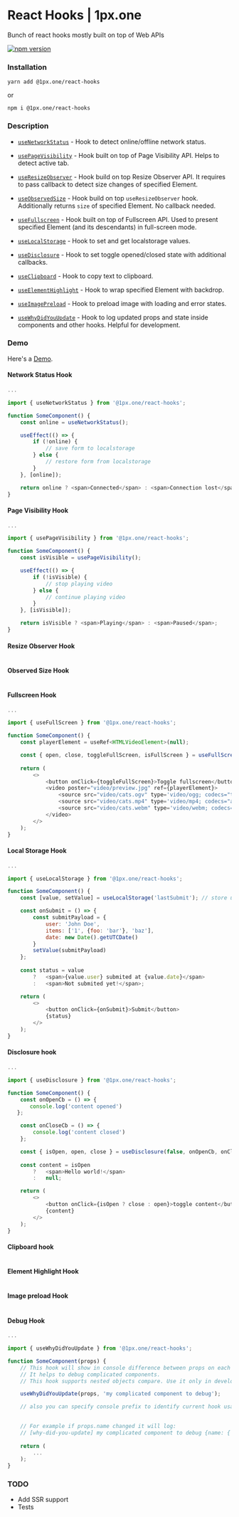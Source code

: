 # React Hooks | 1px.one

Bunch of react hooks mostly built on top of Web APIs

[![npm version](https://img.shields.io/npm/v/@1px.one/react-hooks.svg?style=flat-square)](https://www.npmjs.com/package/@1px.one/react-hooks)


### Installation
    yarn add @1px.one/react-hooks
    
  or
    
    npm i @1px.one/react-hooks


### Description
* [`useNetworkStatus`](#network-status-hook) - Hook to detect online/offline network status.

* [`usePageVisibility`](#page-visibility-hook) - Hook built on top of Page Visibility API. Helps to detect active tab.

* [`useResizeObserver`](#resize-observer-hook) - Hook build on top Resize Observer API. It requires to pass callback to detect size changes of specified Element.

* [`useObservedSize`](#observed-size-hook) - Hook build on top `useResizeObserver` hook. Additionally returns `size` of specified Element. No callback needed.

* [`useFullscreen`](#fullscreen-hook) - Hook built on top of Fullscreen API. Used to present specified Element (and its descendants) in full-screen mode. 

* [`useLocalStorage`](#local-storage-hook) - Hook to set and get localstorage values.

* [`useDisclosure`](#disclosure-hook) - Hook to set toggle opened/closed state with additional callbacks.

* [`useClipboard`](#clipboard-hook) - Hook to copy text to clipboard.

* [`useElementHighlight`](#element-highlight-hook) - Hook to wrap specified Element with backdrop.

* [`useImagePreload`](#image-preload-hook) - Hook to preload image with loading and error states.

* [`useWhyDidYouUpdate`](#debug-hook) - Hook to log updated props and state inside components and other hooks. Helpful for development.


### Demo

Here's a [Demo](https://1pxone.github.io/react-hooks).

#### Network Status Hook

```javascript
...

import { useNetworkStatus } from '@1px.one/react-hooks';

function SomeComponent() {
    const online = useNetworkStatus();

    useEffect(() => {
        if (!online) {
            // save form to localstorage
        } else {
            // restore form from localstorage
        }
    }, [online]);

    return online ? <span>Connected</span> : <span>Connection lost</span>;
}
```

#### Page Visibility Hook

```javascript
...

import { usePageVisibility } from '@1px.one/react-hooks';

function SomeComponent() {
    const isVisible = usePageVisibility();

    useEffect(() => {
        if (!isVisible) {
            // stop playing video
        } else {
            // continue playing video
        }
    }, [isVisible]);

    return isVisible ? <span>Playing</span> : <span>Paused</span>;
}
```

#### Resize Observer Hook

```javascript
```

#### Observed Size Hook

```javascript
```

#### Fullscreen Hook

```javascript
...

import { useFullScreen } from '@1px.one/react-hooks';

function SomeComponent() {
    const playerElement = useRef<HTMLVideoElement>(null);

    const { open, close, toggleFullScreen, isFullScreen } = useFullScreen({ element: playerElement });
    
    return (
        <>
            <button onClick={toggleFullScreen}>Toggle fullscreen</button>
            <video poster="video/preview.jpg" ref={playerElement}>
                <source src="video/cats.ogv" type='video/ogg; codecs="theora, vorbis"'>
                <source src="video/cats.mp4" type='video/mp4; codecs="avc1.42E01E, mp4a.40.2"'>
                <source src="video/cats.webm" type='video/webm; codecs="vp8, vorbis"'>
            </video>
        </>
    );
}
```

#### Local Storage Hook

```javascript
...

import { useLocalStorage } from '@1px.one/react-hooks';

function SomeComponent() {
    const [value, setValue] = useLocalStorage('lastSubmit'); // store under the 'lastSubmit' key in LS

    const onSubmit = () => {
        const submitPayload = {
            user: 'John Doe',
            items: ['1', {foo: 'bar'}, 'baz'],
            date: new Date().getUTCDate()
        }       
        setValue(submitPayload)
    }; 
  
    const status = value 
        ?   <span>{value.user} submited at {value.date}</span>
        :   <span>Not submited yet!</span>;

    return (
        <>
            <button onClick={onSubmit}>Submit</button>
            {status}
        </>
    );
}
```

#### Disclosure hook

```javascript
...

import { useDisclosure } from '@1px.one/react-hooks';

function SomeComponent() {
    const onOpenCb = () => {
       console.log('content opened')
   }; 

    const onCloseCb = () => {
        console.log('content closed')
    }; 

    const { isOpen, open, close } = useDisclosure(false, onOpenCb, onCloseCb);
  
    const content = isOpen 
        ?   <span>Hello world!</span>
        :   null;

    return (
        <>
            <button onClick={isOpen ? close : open}>toggle content</button>
            {content}
        </>
    );
}
```

#### Clipboard hook

```javascript
```

#### Element Highlight Hook

```javascript
```

#### Image preload Hook

```javascript
```

#### Debug Hook

```javascript
...

import { useWhyDidYouUpdate } from '@1px.one/react-hooks';

function SomeComponent(props) {
    // This hook will show in console difference between props on each render.
    // It helps to debug complicated components.
    // This hook supports nested objects compare. Use it only in development mode.

    useWhyDidYouUpdate(props, 'my complicated component to debug'); 

    // also you can specify console prefix to identify current hook usage 

   
    // For example if props.name changed it will log:
    // [why-did-you-update] my complicated component to debug {name: { from: 'Jim', to: 'Joe' }}
        
    return (
        ...
    );
}
```

### TODO
* Add SSR support
* Tests
